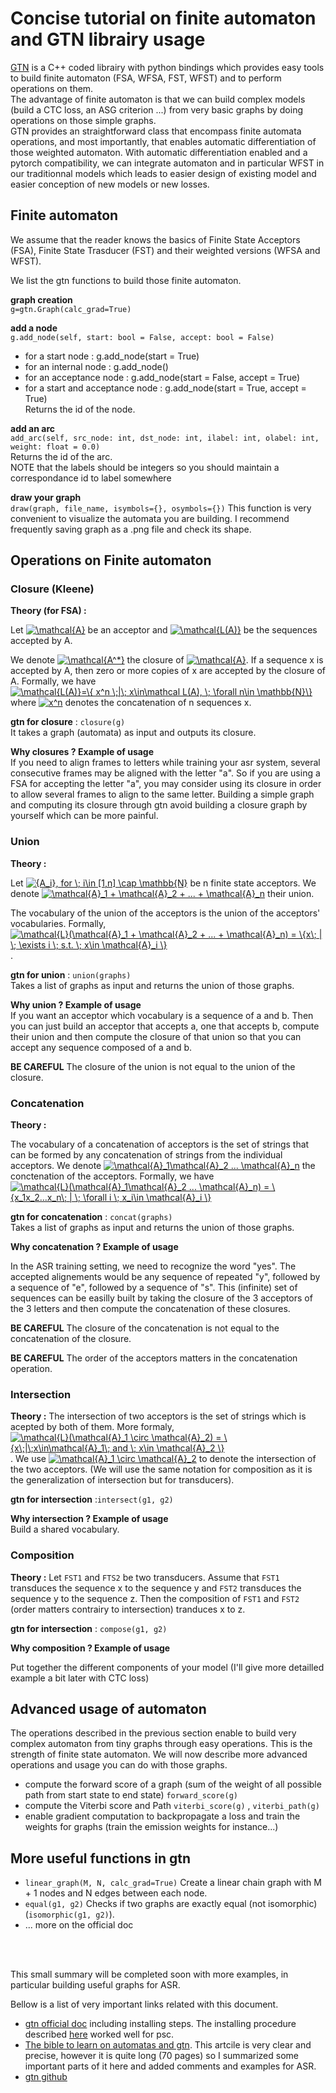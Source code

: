 # Concise tutorial on finite automaton and GTN librairy usage

[GTN](https://github.com/facebookresearch/gtn) is a C++ coded librairy with python bindings which provides easy tools to build finite automaton (FSA, WFSA, FST, WFST) and to perform operations on them. 
<br/> The advantage of finite automaton is that we can build complex models (build a CTC loss, an ASG criterion ...) from very basic graphs by doing operations on those simple graphs.
<br/> GTN provides an straightforward class that encompass finite automata operations, and most importantly, that enables automatic differentiation of those weighted automaton. With automatic differentiation enabled and a pytorch compatibility, we can integrate automaton and in particular WFST in our traditionnal models which leads to easier design of existing model and easier conception of new models or new losses.  <br/>


## Finite automaton

We assume that the reader knows the basics of Finite State Acceptors (FSA), Finite State Trasducer (FST) and their weighted versions (WFSA and WFST).

We list the gtn functions to build those finite automaton. <br/>

__graph creation__  <br/>
```g=gtn.Graph(calc_grad=True)```

__add a node__  <br/>
```g.add_node(self, start: bool = False, accept: bool = False)``` 

* for a start node : g.add_node(start = True)
* for an internal node : g.add_node()
* for an acceptance node : g.add_node(start = False, accept = True)
* for a start and acceptance node : g.add_node(start = True, accept = True) <br/>
Returns the id of the node.

__add an arc__ <br/>
```add_arc(self, src_node: int, dst_node: int, ilabel: int, olabel: int, weight: float = 0.0)``` <br/>
Returns the id of the arc.<br/>
NOTE that the labels should be integers so you should maintain a correspondance id to label somewhere 

__draw your graph__ <br/>
```draw(graph, file_name, isymbols={}, osymbols={})``` 
This function is very convenient to visualize the automata you are building. I recommend frequently saving graph as a .png file and check its shape.

## Operations on Finite automaton

### Closure (Kleene)

__Theory (for FSA) :__ <br/>

Let <a href="https://www.codecogs.com/eqnedit.php?latex=\mathcal{A}" target="_blank"><img src="https://latex.codecogs.com/gif.latex?\mathcal{A}" title="\mathcal{A}" /></a> be an acceptor and <a href="https://www.codecogs.com/eqnedit.php?latex=\mathcal{L(A)}" target="_blank"><img src="https://latex.codecogs.com/gif.latex?\mathcal{L(A)}" title="\mathcal{L(A)}" /></a> be the sequences accepted by A. <br/>

We denote <a href="https://www.codecogs.com/eqnedit.php?latex=\mathcal{A^*}" target="_blank"><img src="https://latex.codecogs.com/gif.latex?\mathcal{A^*}" title="\mathcal{A^*}" /></a> the closure of <a href="https://www.codecogs.com/eqnedit.php?latex=\mathcal{A}" target="_blank"><img src="https://latex.codecogs.com/gif.latex?\mathcal{A}" title="\mathcal{A}" /></a>. If a sequence x is accepted by A, then zero or more copies of x are accepted by the closure of A. Formally, we have <a href="https://www.codecogs.com/eqnedit.php?latex=\mathcal{L(A)}=\{&space;x^n&space;\;|\;&space;x\in\mathcal&space;L(A),&space;\;&space;\forall&space;n\in&space;\mathbb{N}\}" target="_blank"><img src="https://latex.codecogs.com/gif.latex?\mathcal{L(A)}=\{&space;x^n&space;\;|\;&space;x\in\mathcal&space;L(A),&space;\;&space;\forall&space;n\in&space;\mathbb{N}\}" title="\mathcal{L(A)}=\{ x^n \;|\; x\in\mathcal L(A), \; \forall n\in \mathbb{N}\}" /></a> where <a href="https://www.codecogs.com/eqnedit.php?latex=x^n" target="_blank"><img src="https://latex.codecogs.com/gif.latex?x^n" title="x^n" /></a> denotes the concatenation of n sequences x.

__gtn for closure__   : ```closure(g)```
 <br/>
 It takes a graph (automata) as input and outputs its closure. 

__Why closures ? Example of usage__  <br/>
If you need to align frames to letters while training your asr system, several consecutive frames may be aligned with the letter "a". So if you are using a FSA for accepting the letter "a", you may consider using its closure in order to allow several frames to align to the same letter. Building a simple graph and computing its closure through gtn avoid building a closure graph by yourself which can be more painful.


### Union 

__Theory :__ 

Let <a href="https://www.codecogs.com/eqnedit.php?latex={A_i},&space;for&space;\;&space;i\in&space;[1,n]&space;\cap&space;\mathbb{N}" target="_blank"><img src="https://latex.codecogs.com/gif.latex?{A_i},&space;for&space;\;&space;i\in&space;[1,n]&space;\cap&space;\mathbb{N}" title="{A_i}, for \; i\in [1,n] \cap \mathbb{N}" /></a> be n finite state acceptors. We denote <a href="https://www.codecogs.com/eqnedit.php?latex=\mathcal{A}_1&space;&plus;&space;\mathcal{A}_2&space;&plus;&space;...&space;&plus;&space;\mathcal{A}_n" target="_blank"><img src="https://latex.codecogs.com/gif.latex?\mathcal{A}_1&space;&plus;&space;\mathcal{A}_2&space;&plus;&space;...&space;&plus;&space;\mathcal{A}_n" title="\mathcal{A}_1 + \mathcal{A}_2 + ... + \mathcal{A}_n" /></a> their union.   <br/>

The vocabulary of the union of the acceptors is the union of the acceptors' vocabularies. Formally, <a href="https://www.codecogs.com/eqnedit.php?latex=\mathcal{L}(\mathcal{A}_1&space;&plus;&space;\mathcal{A}_2&space;&plus;&space;...&space;&plus;&space;\mathcal{A}_n)&space;=&space;\{x\;&space;|&space;\;&space;\exists&space;i&space;\;&space;s.t.&space;\;&space;x\in&space;\mathcal{A}_i&space;\}" target="_blank"><img src="https://latex.codecogs.com/gif.latex?\mathcal{L}(\mathcal{A}_1&space;&plus;&space;\mathcal{A}_2&space;&plus;&space;...&space;&plus;&space;\mathcal{A}_n)&space;=&space;\{x\;&space;|&space;\;&space;\exists&space;i&space;\;&space;s.t.&space;\;&space;x\in&space;\mathcal{A}_i&space;\}" title="\mathcal{L}(\mathcal{A}_1 + \mathcal{A}_2 + ... + \mathcal{A}_n) = \{x\; | \; \exists i \; s.t. \; x\in \mathcal{A}_i \}" /></a>. 


__gtn for union__   : ```union(graphs)``` <br/>
Takes a list of graphs as input and returns the union of those graphs.

__Why union ? Example of usage__  <br/>
If you want an acceptor which vocabulary is a sequence of a and b. Then you can just build an acceptor that accepts a, one that accepts b, compute their union and then compute the closure of that union so that you can accept any sequence composed of a and b.

__BE CAREFUL__  The closure of the union is not equal to the union of the closure.

### Concatenation 

__Theory :__ 

The vocabulary of a concatenation of acceptors is the set of strings that can be formed by any concatenation of strings from the individual acceptors. 
We denote <a href="https://www.codecogs.com/eqnedit.php?latex=\mathcal{A}_1\mathcal{A}_2&space;...&space;\mathcal{A}_n" target="_blank"><img src="https://latex.codecogs.com/gif.latex?\mathcal{A}_1\mathcal{A}_2&space;...&space;\mathcal{A}_n" title="\mathcal{A}_1\mathcal{A}_2 ... \mathcal{A}_n" /></a> the conctenation of the acceptors. Formally, we have <a href="https://www.codecogs.com/eqnedit.php?latex=\mathcal{L}(\mathcal{A}_1\mathcal{A}_2&space;...&space;\mathcal{A}_n)&space;=&space;\{x_1x_2...x_n\;&space;|&space;\;&space;\forall&space;i&space;\;&space;x_i\in&space;\mathcal{A}_i&space;\}" target="_blank"><img src="https://latex.codecogs.com/gif.latex?\mathcal{L}(\mathcal{A}_1\mathcal{A}_2&space;...&space;\mathcal{A}_n)&space;=&space;\{x_1x_2...x_n\;&space;|&space;\;&space;\forall&space;i&space;\;&space;x_i\in&space;\mathcal{A}_i&space;\}" title="\mathcal{L}(\mathcal{A}_1\mathcal{A}_2 ... \mathcal{A}_n) = \{x_1x_2...x_n\; | \; \forall i \; x_i\in \mathcal{A}_i \}" /></a>

__gtn for concatenation__   : ```concat(graphs)``` <br/>
Takes a list of graphs as input and returns the union of those graphs.

__Why concatenation ? Example of usage__  <br/>

In the ASR training setting, we need to recognize the word "yes". The accepted alignements would be any sequence of repeated "y", followed by a sequence of "e", followed by a sequence of "s". This (infinite) set of sequences can be easilly built by taking the closure of the 3 acceptors of the 3 letters and then compute the concatenation of these closures.

__BE CAREFUL__  The closure of the concatenation is not equal to the concatenation of the closure.

__BE CAREFUL__  The order of the acceptors matters in the concatenation operation.


### Intersection

__Theory :__ 
The intersection of two acceptors is the set of strings which is acepted by both of them.
More formaly, <a href="https://www.codecogs.com/eqnedit.php?latex=\mathcal{L}(\mathcal{A}_1&space;\circ&space;\mathcal{A}_2)&space;=&space;\{x\;|\;x\in\mathcal{A}_1\;&space;and&space;\;&space;x\in&space;\mathcal{A}_2&space;\}" target="_blank"><img src="https://latex.codecogs.com/gif.latex?\mathcal{L}(\mathcal{A}_1&space;\circ&space;\mathcal{A}_2)&space;=&space;\{x\;|\;x\in\mathcal{A}_1\;&space;and&space;\;&space;x\in&space;\mathcal{A}_2&space;\}" title="\mathcal{L}(\mathcal{A}_1 \circ \mathcal{A}_2) = \{x\;|\;x\in\mathcal{A}_1\; and \; x\in \mathcal{A}_2 \}" /></a>.
We use <a href="https://www.codecogs.com/eqnedit.php?latex=\mathcal{A}_1&space;\circ&space;\mathcal{A}_2" target="_blank"><img src="https://latex.codecogs.com/gif.latex?\mathcal{A}_1&space;\circ&space;\mathcal{A}_2" title="\mathcal{A}_1 \circ \mathcal{A}_2" /></a> to denote the intersection of the two acceptors. (We will use the same notation for composition as it is the generalization of intersection but for transducers).

__gtn for intersection__   :```intersect(g1, g2)``` <br/>

__Why intersection ? Example of usage__  <br/>
Build a shared vocabulary.


### Composition

__Theory :__
Let ```FST1``` and ```FTS2``` be two transducers. Assume that ```FST1``` transduces the sequence x to the sequence y and ```FST2``` transduces the sequence y to the sequence z. Then the composition of  ```FST1``` and ```FST2``` (order matters contrairy to intersection) tranduces x to z. 


__gtn for intersection__   : ```compose(g1, g2)``` <br/>


__Why composition ? Example of usage__  <br/>

Put together the different components of your model (I'll give more detailled example a bit later with CTC loss)


## Advanced usage of automaton

The operations described in the previous section enable to build very complex automaton from tiny graphs through easy operations. This is the strength of finite state automaton. We will now describe more advanced operations and usage you can do with those graphs. 

* compute the forward score of a graph (sum of the weight of all possible path from start state to end state) ```forward_score(g)```
* compute the Viterbi score and Path  ```viterbi_score(g)``` , ```viterbi_path(g)```
* enable gradient computation to backpropagate a loss and train the weights for graphs (train the emission weights for instance...)



## More useful functions in gtn 

* ```linear_graph(M, N, calc_grad=True)``` Create a linear chain graph with M + 1 nodes and N edges between each node.
* ```equal(g1, g2)``` Checks if two graphs are exactly equal (not isomorphic) (```isomorphic(g1, g2)```).
* ... more on the official doc


<br/>
<br/>

This small summary will be completed soon with more examples, in particular building useful graphs for ASR. <br/>

Bellow is a list of very important links related with this document.

* [gtn official doc](https://gtn.readthedocs.io/en/latest/index.html) including installing steps. The installing procedure described [here](https://gtn.readthedocs.io/en/latest/install.html) worked well for psc.
* [The bible to learn on automatas and gtn](https://awnihannun.com/writing/automata_ml/automata_in_machine_learning.pdf). This artcile is very clear and precise, however it is quite long (70 pages) so I summarized some important parts of it here and added comments and examples for ASR.
* [gtn github](https://github.com/facebookresearch/gtn)
